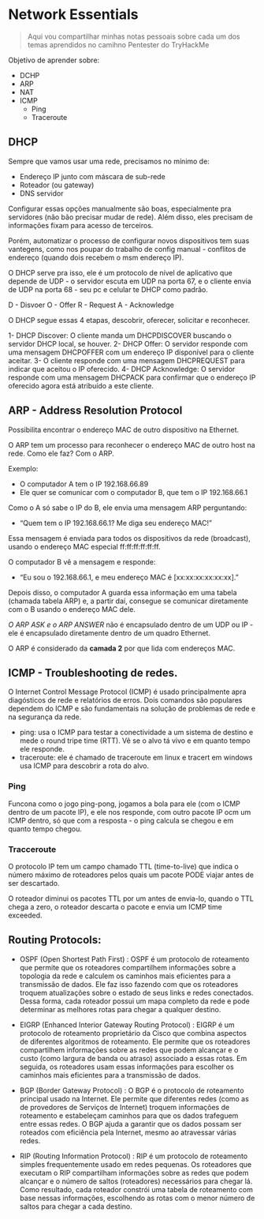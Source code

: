 # Network Essentials

> Aqui vou compartilhar minhas notas pessoais sobre cada um dos temas aprendidos no camihno Pentester do TryHackMe

Objetivo de aprender sobre:

- DCHP
- ARP
- NAT
- ICMP
    - Ping
    - Traceroute

## DHCP

Sempre que vamos usar uma rede, precisamos no mínimo de:

- Endereço IP junto com máscara de sub-rede
- Roteador (ou gateway)
- DNS servidor

Configurar essas opções manualmente são boas, especialmente pra servidores (não bão precisar mudar de rede). Além disso, eles precisam de informações fixam para acesso de terceiros.

Porém, automatizar o processo de configurar novos dispositivos tem suas vantegens, como nos poupar do trabalho de config manual - conflitos de endereço (quando dois recebem o msm endereço IP).

O DHCP serve pra isso, ele é um protocolo de nível de aplicativo que depende de UDP - o servidor escuta em UDP na porta 67, e o cliente envia de UDP na porta 68 - seu pc e celular te DHCP como padrão.

D - Disvoer
O - Offer
R - Request
A - Acknowledge


O DHCP segue essas 4 etapas, descobrir, oferecer, solicitar e reconhecer.

1- DHCP Discover: O cliente manda um DHCPDISCOVER buscando o servidor DHCP local, se houver.
2- DHCP Offer: O servidor responde com uma mensagem DHCPOFFER com um endereço IP disponível para o cliente aceitar.
3- O cliente responde com uma mensagem DHCPREQUEST para indicar que aceitou o IP oferecido.
4- DHCP Acknowledge: O servidor responde com uma mensagem DHCPACK para confirmar que o endereço IP oferecido agora está atribuído a este cliente.

## ARP - Address Resolution Protocol

Possibilita encontrar o endereço MAC de outro dispositivo na Ethernet.

O ARP tem um processo para reconhecer o endereço MAC de outro host na rede. Como ele faz? Com o ARP.

Exemplo: 

- O computador A tem o IP 192.168.66.89
- Ele quer se comunicar com o computador B, que tem o IP 192.168.66.1

Como o A só sabe o IP do B, ele envia uma mensagem ARP perguntando:

- “Quem tem o IP 192.168.66.1? Me diga seu endereço MAC!”

Essa mensagem é enviada para todos os dispositivos da rede (broadcast), usando o endereço MAC especial ff:ff:ff:ff:ff:ff.

O computador B vê a mensagem e responde:

- “Eu sou o 192.168.66.1, e meu endereço MAC é [xx:xx:xx:xx:xx:xx].”

Depois disso, o computador A guarda essa informação em uma tabela (chamada tabela ARP) e, a partir daí, consegue se comunicar diretamente com o B usando o endereço MAC dele.

*O ARP ASK e o ARP ANSWER* não é encapsulado dentro de um UDP ou IP - ele é encapsulado diretamente dentro de um quadro Ethernet.

O ARP é considerado da **camada 2** por que lida com endereços MAC.

## ICMP - Troubleshooting de redes.

O Internet Control Message Protocol (ICMP) é usado principalmente apra diagósticos de rede e relatórios de erros. Dois comandos são populares dependem do ICMP e são fundamentais na solução de problemas de rede e na segurança da rede.

- ping: usa o ICMP  para testar a conectividade a um sistema de destino e mede o round tripe time (RTT). Vẽ se o alvo tá vivo e em quanto tempo ele responde.
- traceroute: ele é chamado de traceroute em linux e tracert em windows usa ICMP para descobrir a rota do alvo.

### Ping

Funcona como o jogo ping-pong, jogamos a bola para ele (com o ICMP dentro de um pacote IP), e ele nos responde, com outro pacote IP ocm um ICMP dentro, só que com a resposta - o ping calcula se chegou e em quanto tempo chegou.

### Tracceroute

O protocolo IP tem um campo chamado TTL (time-to-live) que indica o número máximo de roteadores pelos quais um pacote PODE viajar antes de ser descartado.

O roteador diminui os pacotes TTL por um antes de envia-lo, quando o TTL chega a zero, o roteador descarta o pacote e envia um ICMP time exceeded.

## Routing Protocols:


- OSPF (Open Shortest Path First) : OSPF é um protocolo de roteamento que permite que os roteadores compartilhem informações sobre a topologia da rede e calculem os caminhos mais eficientes para a transmissão de dados. Ele faz isso fazendo com que os roteadores troquem atualizações sobre o estado de seus links e redes conectados. Dessa forma, cada roteador possui um mapa completo da rede e pode determinar as melhores rotas para chegar a qualquer destino.

- EIGRP (Enhanced Interior Gateway Routing Protocol) : EIGRP é um protocolo de roteamento proprietário da Cisco que combina aspectos de diferentes algoritmos de roteamento. Ele permite que os roteadores compartilhem informações sobre as redes que podem alcançar e o custo (como largura de banda ou atraso) associado a essas rotas. Em seguida, os roteadores usam essas informações para escolher os caminhos mais eficientes para a transmissão de dados.

- BGP (Border Gateway Protocol) : O BGP é o protocolo de roteamento principal usado na Internet. Ele permite que diferentes redes (como as de provedores de Serviços de Internet) troquem informações de roteamento e estabeleçam caminhos para que os dados trafeguem entre essas redes. O BGP ajuda a garantir que os dados possam ser roteados com eficiência pela Internet, mesmo ao atravessar várias redes.

- RIP (Routing Information Protocol) : RIP é um protocolo de roteamento simples frequentemente usado em redes pequenas. Os roteadores que executam o RIP compartilham informações sobre as redes que podem alcançar e o número de saltos (roteadores) necessários para chegar lá. Como resultado, cada roteador constrói uma tabela de roteamento com base nessas informações, escolhendo as rotas com o menor número de saltos para chegar a cada destino.
